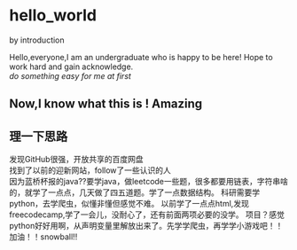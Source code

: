 # hello_world
by introduction

Hello,everyone,I am an undergraduate who is happy to be here!
Hope to work hard and gain acknowledge.<br/>
*do something easy for me at first*
## Now,I know what this is ! Amazing
## 理一下思路
发现GitHub很强，开放共享的百度网盘<br/>
找到了以前的迎新网站，follow了一些认识的人<br/>
因为蓝桥杯报的java??要学java，做leetcode一些题，很多都要用链表，字符串啥的，就学了一点点，几天做了四五道题。学了一点数据结构。
科研需要学python，去学爬虫，似懂非懂但感觉不难。
以前学了一点点html,发现freecodecamp,学了一会儿，没耐心了，还有前面两项必要的没学。
项目？感觉python好好用啊，从声明变量里解放出来了。先学学爬虫，再学学小游戏吧！！加油！！snowball!!
